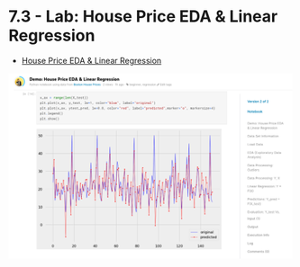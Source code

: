 # 7.3 - Lab: House Price EDA & Linear Regression

* [House Price EDA & Linear Regression](7.3-lab-house-price-eda-and-linear-regression.md)

![](../../.gitbook/assets/image%20%28169%29.png)

